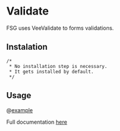 # Validate

FSG uses VeeValidate to forms validations.

## Instalation

```
/*
 * No installation step is necessary.
 * It gets installed by default.
 */
```

## Usage

@[example](Validate)

Full documentation [here](https://logaretm.github.io/vee-validate/guide/basics.html)